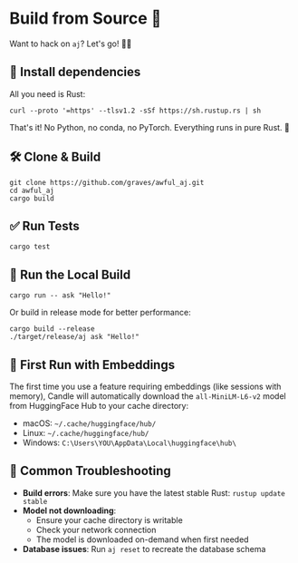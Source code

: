 # Build from Source 🧱

Want to hack on `aj`? Let's go! 🧑‍💻

## 🤢 Install dependencies

All you need is Rust:

```shell
curl --proto '=https' --tlsv1.2 -sSf https://sh.rustup.rs | sh
```

That's it! No Python, no conda, no PyTorch. Everything runs in pure Rust. 🦀

## 🛠️ Clone & Build

```shell
git clone https://github.com/graves/awful_aj.git
cd awful_aj
cargo build
```

## ✅ Run Tests

```shell
cargo test
```

## 🚀 Run the Local Build

```shell
cargo run -- ask "Hello!"
```

Or build in release mode for better performance:

```shell
cargo build --release
./target/release/aj ask "Hello!"
```

## 🤖 First Run with Embeddings

The first time you use a feature requiring embeddings (like sessions with memory), Candle will automatically download the `all-MiniLM-L6-v2` model from HuggingFace Hub to your cache directory:

- macOS: `~/.cache/huggingface/hub/`
- Linux: `~/.cache/huggingface/hub/`
- Windows: `C:\Users\YOU\AppData\Local\huggingface\hub\`

## 🧯 Common Troubleshooting

- **Build errors**: Make sure you have the latest stable Rust: `rustup update stable`
- **Model not downloading**: 
    - Ensure your cache directory is writable
    - Check your network connection
    - The model is downloaded on-demand when first needed
- **Database issues**: Run `aj reset` to recreate the database schema

